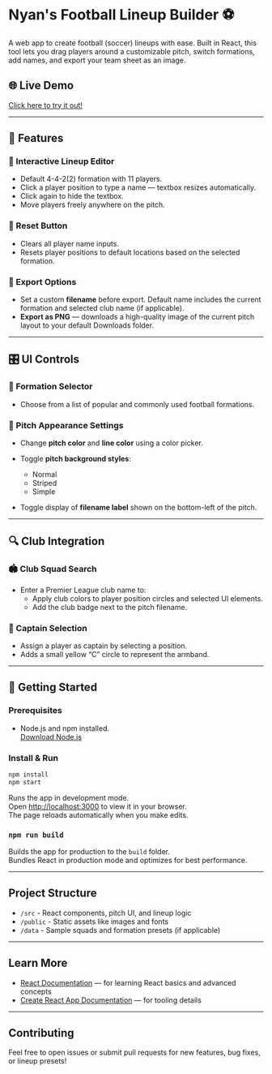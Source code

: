 # Nyan's Football Lineup Builder ⚽

A web app to create football (soccer) lineups with ease. Built in React, this tool lets you drag players around a customizable pitch, switch formations, add names, and export your team sheet as an image.

## 🌐 Live Demo

[Click here to try it out!](https://nyanzak.github.io/FootballLineupBuilder/)

---

## 🔧 Features

### 🧩 Interactive Lineup Editor
- Default 4-4-2(2) formation with 11 players.
- Click a player position to type a name — textbox resizes automatically.
- Click again to hide the textbox.
- Move players freely anywhere on the pitch.

### 🔁 Reset Button
- Clears all player name inputs.
- Resets player positions to default locations based on the selected formation.

### 📁 Export Options
- Set a custom **filename** before export. Default name includes the current formation and selected club name (if applicable).
- **Export as PNG** — downloads a high-quality image of the current pitch layout to your default Downloads folder.

---

## 🎛️ UI Controls

### 🧠 Formation Selector
- Choose from a list of popular and commonly used football formations.

### 🎨 Pitch Appearance Settings
- Change **pitch color** and **line color** using a color picker.
- Toggle **pitch background styles**:  
  - Normal  
  - Striped  
  - Simple  

- Toggle display of **filename label** shown on the bottom-left of the pitch.

---

## 🔍 Club Integration

### 🏟️ Club Squad Search
- Enter a Premier League club name to:
  - Apply club colors to player position circles and selected UI elements.
  - Add the club badge next to the pitch filename.
  
### 🧢 Captain Selection
- Assign a player as captain by selecting a position.
- Adds a small yellow “C” circle to represent the armband.

---

## 🚀 Getting Started

### Prerequisites

- Node.js and npm installed.  
  [Download Node.js](https://nodejs.org/)

### Install & Run

```bash
npm install
npm start
```

Runs the app in development mode.  
Open [http://localhost:3000](http://localhost:3000) to view it in your browser.  
The page reloads automatically when you make edits.

### `npm run build`

Builds the app for production to the `build` folder.  
Bundles React in production mode and optimizes for best performance.

---

## Project Structure

- `/src` - React components, pitch UI, and lineup logic  
- `/public` - Static assets like images and fonts  
- `/data` - Sample squads and formation presets (if applicable)

---

## Learn More

- [React Documentation](https://reactjs.org/) — for learning React basics and advanced concepts  
- [Create React App Documentation](https://create-react-app.dev/docs/getting-started/) — for tooling details  

---

## Contributing

Feel free to open issues or submit pull requests for new features, bug fixes, or lineup presets!